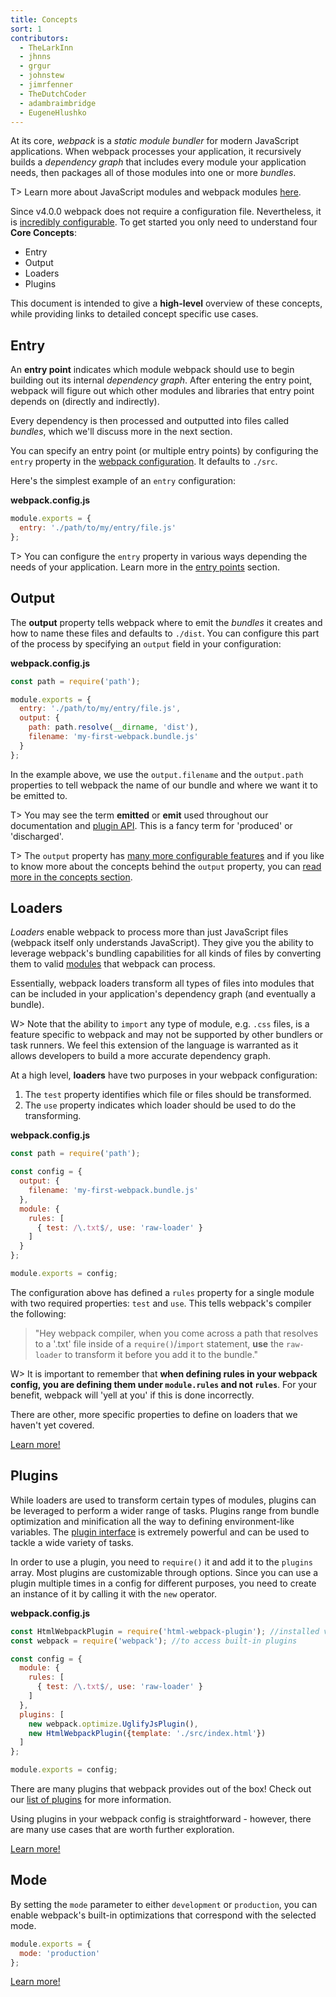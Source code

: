 ```yaml
---
title: Concepts
sort: 1
contributors:
  - TheLarkInn
  - jhnns
  - grgur
  - johnstew
  - jimrfenner
  - TheDutchCoder
  - adambraimbridge
  - EugeneHlushko
---
```


At its core, *webpack* is a _static module bundler_ for modern JavaScript applications. When webpack processes your application, it recursively builds a _dependency graph_ that includes every module your application needs, then packages all of those modules into one or more _bundles_.

T> Learn more about JavaScript modules and webpack modules [here](/concepts/modules).

Since v4.0.0 webpack does not require a configuration file. Nevertheless, it is [incredibly configurable](/configuration). To get started you only need to understand four **Core Concepts**:

- Entry
- Output
- Loaders
- Plugins

This document is intended to give a **high-level** overview of these concepts, while providing links to detailed concept specific use cases.


## Entry

An **entry point** indicates which module webpack should use to begin building out its internal *dependency graph*. After entering the entry point, webpack will figure out which other modules and libraries that entry point depends on (directly and indirectly).

Every dependency is then processed and outputted into files called *bundles*, which we'll discuss more in the next section.

You can specify an entry point (or multiple entry points) by configuring the `entry` property in the [webpack configuration](/configuration). It defaults to `./src`.

Here's the simplest example of an `entry` configuration:

__webpack.config.js__

``` js
module.exports = {
  entry: './path/to/my/entry/file.js'
};
```

T> You can configure the `entry` property in various ways depending the needs of your application. Learn more in the [entry points](/concepts/entry-points) section.


## Output

The **output** property tells webpack where to emit the *bundles* it creates and how to name these files and defaults to `./dist`. You can configure this part of the process by specifying an `output` field in your configuration:

__webpack.config.js__

```javascript
const path = require('path');

module.exports = {
  entry: './path/to/my/entry/file.js',
  output: {
    path: path.resolve(__dirname, 'dist'),
    filename: 'my-first-webpack.bundle.js'
  }
};
```

In the example above, we use the `output.filename` and the `output.path` properties to tell webpack the name of our bundle and where we want it to be emitted to.

T> You may see the term **emitted** or **emit** used throughout our documentation and [plugin API](/api/plugins). This is a fancy term for 'produced' or 'discharged'.

T> The `output` property has [many more configurable features](/configuration/output) and if you like to know more about the concepts behind the `output` property, you can [read more in the concepts section](/concepts/output).


## Loaders

*Loaders* enable webpack to process more than just JavaScript files (webpack itself only understands JavaScript). They give you the ability to leverage webpack's bundling capabilities for all kinds of files by converting them to valid [modules](/concepts/modules) that webpack can process.

Essentially, webpack loaders transform all types of files into modules that can be included in your application's dependency graph (and eventually a bundle).

W> Note that the ability to `import` any type of module, e.g. `.css` files, is a feature specific to webpack and may not be supported by other bundlers or task runners. We feel this extension of the language is warranted as it allows developers to build a more accurate dependency graph.

At a high level, __loaders__ have two purposes in your webpack configuration:

1. The `test` property identifies which file or files should be transformed.
2. The `use` property indicates which loader should be used to do the transforming.

__webpack.config.js__

```javascript
const path = require('path');

const config = {
  output: {
    filename: 'my-first-webpack.bundle.js'
  },
  module: {
    rules: [
      { test: /\.txt$/, use: 'raw-loader' }
    ]
  }
};

module.exports = config;
```

The configuration above has defined a `rules` property for a single module with two required properties: `test` and `use`. This tells webpack's compiler the following:

> "Hey webpack compiler, when you come across a path that resolves to a '.txt' file inside of a `require()`/`import` statement, **use** the `raw-loader` to transform it before you add it to the bundle."

W> It is important to remember that **when defining rules in your webpack config, you are defining them under `module.rules` and not `rules`**. For your benefit, webpack will 'yell at you' if this is done incorrectly.

There are other, more specific properties to define on loaders that we haven't yet covered.

[Learn more!](/concepts/loaders)


## Plugins

While loaders are used to transform certain types of modules, plugins can be leveraged to perform a wider range of tasks. Plugins range from bundle optimization and minification all the way to defining environment-like variables. The [plugin interface](/api/plugins) is extremely powerful and can be used to tackle a wide variety of tasks.

In order to use a plugin, you need to `require()` it and add it to the `plugins` array. Most plugins are customizable through options. Since you can use a plugin multiple times in a config for different purposes, you need to create an instance of it by calling it with the `new` operator.

**webpack.config.js**

```javascript
const HtmlWebpackPlugin = require('html-webpack-plugin'); //installed via npm
const webpack = require('webpack'); //to access built-in plugins

const config = {
  module: {
    rules: [
      { test: /\.txt$/, use: 'raw-loader' }
    ]
  },
  plugins: [
    new webpack.optimize.UglifyJsPlugin(),
    new HtmlWebpackPlugin({template: './src/index.html'})
  ]
};

module.exports = config;
```

There are many plugins that webpack provides out of the box! Check out our [list of plugins](/plugins) for more information.

Using plugins in your webpack config is straightforward - however, there are many use cases that are worth further exploration.

[Learn more!](/concepts/plugins)


## Mode

By setting the `mode` parameter to either `development` or `production`, you can enable webpack's built-in optimizations that correspond with the selected mode.

```javascript
module.exports = {
  mode: 'production'
};
```

[Learn more!](/concepts/mode)